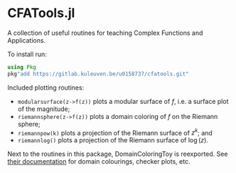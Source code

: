 # CFATools.jl

A collection of useful routines for teaching Complex Functions and
Applications.

To install run:
```julia
using Pkg
pkg"add https://gitlab.kuleuven.be/u0158737/cfatools.git"
```

Included plotting routines:

- `modularsurface(z->f(z))` plots a modular surface of $f$, i.e. a surface plot of the magnitude;
- `riemannsphere(z->f(z))` plots a domain coloring of $f$ on the Riemann sphere;
- `riemannpow(k)` plots a projection of the Riemann surface of $z^k$; and
- `riemannlog()` plots a projection of the Riemann surface of $\log(z)$.

Next to the routines in this package, DomainColoringToy is reexported.
See [their documentation](https://eprovst.github.io/DomainColoring.jl)
for domain colourings, checker plots, etc.
